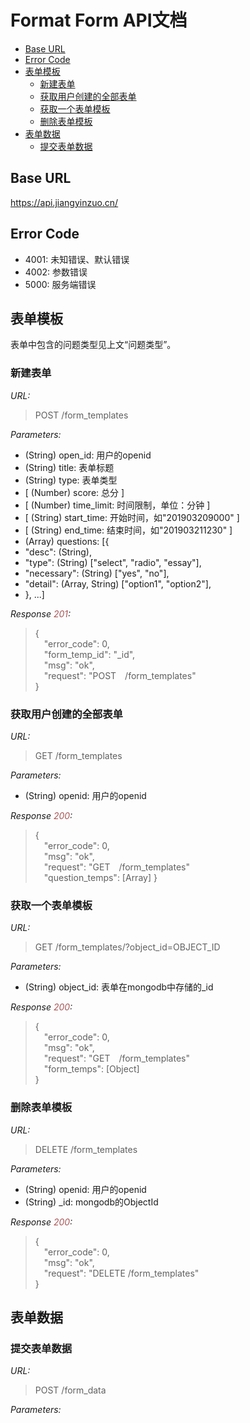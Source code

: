 # Format Form API文档

- [Base URL](#base-url)
- [Error Code](#error-code)
- [表单模板](#表单模板)
  - [新建表单](#新建表单)
  - [获取用户创建的全部表单](#获取用户创建的全部表单)
  - [获取一个表单模板](#获取一个表单模板)
  - [删除表单模板](#删除表单模板)
- [表单数据](#表单数据)
  - [提交表单数据](#提交表单数据)
## Base URL

https://api.jiangyinzuo.cn/

## Error Code

+ 4001: 未知错误、默认错误
+ 4002: 参数错误
+ 5000: 服务端错误

## 表单模板

表单中包含的问题类型见上文“问题类型”。

### 新建表单

*URL:*
> POST /form_templates

*Parameters:* 
+ (String) open_id: 用户的openid
+ (String) title: 表单标题
+ (String) type: 表单类型
+ [ (Number) score: 总分 ]
+ [ (Number) time_limit: 时间限制，单位：分钟 ]
+ [ (String) start_time: 开始时间，如"201903209000" ]
+ [ (String) end_time: 结束时间，如"201903211230" ]
+ (Array) questions: [{   
+   "desc": (String),
+   "type": (String) ["select", "radio", "essay"],
+   "necessary": (String) ["yes", "no"],
+   "detail": (Array, String) ["option1", "option2"], <re>
+ }, ...]

*Response <font color="#AA5555">201</font>:*
> {  
> &emsp;"error_code": 0,  
> &emsp;"form_temp_id": "_id",  
> &emsp;"msg": "ok",  
> &emsp;"request": "POST&emsp;/form_templates"  
> }

### 获取用户创建的全部表单

*URL:*
> GET /form_templates

*Parameters:*
+ (String) openid: 用户的openid

*Response <font color="#AA5555">200</font>:*
> {  
> &emsp;"error_code": 0,  
> &emsp;"msg": "ok",  
> &emsp;"request": "GET&emsp;/form_templates"  
> &emsp;"question_temps": [Array]
> }

### 获取一个表单模板

*URL:*
> GET /form_templates/?object_id=OBJECT_ID

*Parameters:*
+ (String) object_id: 表单在mongodb中存储的_id

*Response <font color="#AA5555">200</font>:*
> {  
> &emsp;"error_code": 0,  
> &emsp;"msg": "ok",  
> &emsp;"request": "GET&emsp;/form_templates"  
> &emsp;"form_temps": [Object]  
> }

### 删除表单模板

*URL:*
> DELETE /form_templates

*Parameters:*
+ (String) openid: 用户的openid
+ (String) _id: mongodb的ObjectId

*Response <font color="#AA5555">200</font>:*
> {  
> &emsp;"error_code": 0,   
> &emsp;"msg": "ok",   
> &emsp;"request": "DELETE /form_templates"  
> }  

## 表单数据

### 提交表单数据

*URL:*
> POST /form_data

*Parameters:*